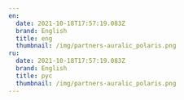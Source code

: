 ```yaml
---
en:
  date: 2021-10-18T17:57:19.083Z
  brand: English
  title: eng
  thumbnail: /img/partners-auralic_polaris.png
ru:
  date: 2021-10-18T17:57:19.083Z
  brand: English
  title: рус
  thumbnail: /img/partners-auralic_polaris.png
---
```

